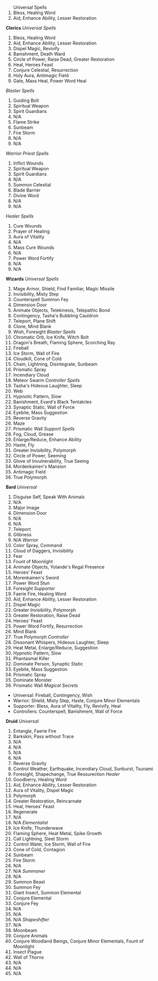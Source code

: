 <ol> Universal Spells
<li> Bless, Healing Word </li>
<li> Aid, Enhance Ability, Lesser Restoration </li>
</ol>

**Clerics**
*Universal Spells*
1. Bless, Healing Word
2. Aid, Enhance Ability, Lesser Restoration
3. Dispel Magic, Revivify
4. Banishment, Death Ward
5. Circle of Power, Raise Dead, Greater Restoration
6. Heal, Heroes Feast
7. Conjure Celestial, Resurrection
8. Holy Aura, Antimagic Field
9. Gate, Mass Heal, Power Word Heal
<!-- -->
*Blaster Spells*
1. Guiding Bolt
2. Spiritual Weapon
3. Spirit Guardians
4. N/A
5. Flame Strike
6. Sunbeam
7. Fire Storm
8. N/A
9. N/A
<!-- -->
*Warrior Priest Spells*
1. Inflict Wounds
2. Spiritual Weapon
3. Spirit Guardians
4. N/A
5. Summon Celestial
6. Blade Barrier
7. Divine Word
8. N/A
9. N/A
<!-- -->
*Healer Spells*
1. Cure Wounds
2. Prayer of Healing
3. Aura of Vitality
4. N/A
5. Mass Cure Wounds
6. N/A
7. Power Word Fortify
8. N/A
9. N/A

**Wizards**
*Universal Spells*
1. Mage Armor, Shield, Find Familiar, Magic Missile
2. Invisibility, Misty Step
3. Counterspell Summon Fey
4. Dimension Door
5. Animate Objects, Telekinesis, Telepathic Bond
6. Contingency, Tasha's Bubbling Cauldron
7. Teleport, Plane Shift
8. Clone, Mind Blank
9. Wish, Foresight
*Blaster Spells*
1. Chromatic Orb, Ice Knife, Witch Bolt
2. Dragon's Breath, Flaming Sphere, Scorching Ray
3. Fireball
4. Ice Storm, Wall of Fire
5. Cloudkill, Cone of Cold
6. Chain, Lightning, Disintegrate, Sunbeam
7. Prismatic Spray
8. Incendiary Cloud
9. Meteor Swarm
*Controller Spells*
1. Tasha's Hideous Laughter, Sleep
2. Web
3. Hypnotic Pattern, Slow
4. Banishment, Evard's Black Tentatcles
5. Synaptic Static, Wall of Force
6. Eyebite, Mass Suggestion
7. Reverse Gravity
8. Maze
9. Prismatic Wall
*Support Spells*
1. Fog, Cloud, Grease
2. Enlarge/Reduce, Enhance Ability
3. Haste, Fly
4. Greater Invisibility, Polymorph
5. Circle of Power, Seeming
6. Glove of Invulnerability, True Seeing
7. Mordenkainen's Mansion
8. Antimagic Field
9. True Polymorph

**Bard**
*Universal*
1. Disguise Self, Speak With Animals
2. N/A
3. Major Image
4. Dimension Door
5. N/A
6. N/A
7. Teleport
8. Glibness
9. N/A
*Warrior*
1. Color Spray, Command
2. Cloud of Daggers, Invisibility
3. Fear
4. Fount of Moonlight
5. Animate Objects, Yolande's Regal Presence
6. Heroes' Feast
7. Morenkainen's Sword
8. Power Word Stun
9. Foresight
*Supporter*
1. Faerie Fire, Healing Word
2. Aid, Enhance Ability, Lesser Restoration
3. Dispel Magic
4. Greater Invisibility, Polymorph
5. Greater Restoration, Raise Dead
6. Heroes' Feast
7. Power Word Fortify, Resurrection
8. Mind Blank
9. True Polymorph
*Controller*
1. Dissonant Whispers, Hideous Laughter, Sleep
2. Heat Metal, Enlarge/Reduce, Suggestion
3. Hypnotic Pattern, Slow
4. Phantasmal Killer
5. Dominate Person, Synaptic Static
6. Eyebite, Mass Suggestion
7. Prismatic Spray
8. Dominate Monster
9. Prismatic Wall
*Magical Secrets*
- Universal: Fireball, Contingency, Wish
- Warrior: Shield, Misty Step, Haste, Conjure Minor Elementals
- Supporter: Bless, Aura of Vitality, Fly, Revivify, Heal
- Controllers: Counterspell, Banishment, Wall of Force

**Druid**
*Universal*
1. Entangle, Faerie Fire
2. Barkskin, Pass without Trace
3. N/A
4. N/A
5. N/A
6. N/A
7. Reverse Gravity
8. Control Weather, Earthquake, Incendiary Cloud, Sunburst, Tsunami
9. Foresight, Shapechange, True Ressurection
*Healer*
1. Goodberry, Healing Word
2. Aid, Enhance Ability, Lesser Restoration
3. Aura of Vitality, Dispel Magic
4. Polymorph
5. Greater Restoration, Reincarnate
6. Heal, Heroes' Feast
7. Regenerate
8. N/A
9. N/A
*Elementalist*
1. Ice Knife, Thunderwave
2. Flaming Sphere, Heat Metal, Spike Growth
3. Call Lightning, Sleet Storm
4. Control Water, Ice Storm, Wall of Fire
5. Cone of Cold, Contagion
6. Sunbeam
7. Fire Storm
8. N/A
9. N/A
*Summoner*
1. N/A
2. Summon Beast
3. Summon Fey
4. Giant Insect, Summon Elemental
5. Conjure Elemental
6. Conjure Fey
7. N/A
8. N/A
9. N/A
*Shapeshifter*
1. N/A
2. Moonbeam
3. Conjure Animals
4. Conjure Woodland Beings, Conjure Minor Elementals, Fount of Moonlight
5. Insect Plague
6. Wall of Thorns
7. N/A
8. N/A
9. N/A